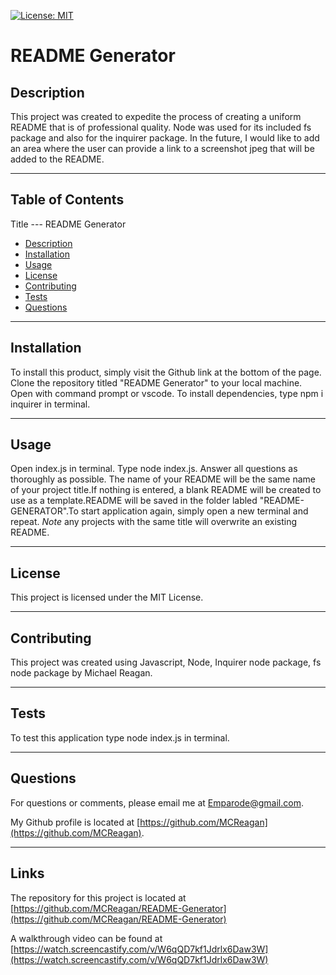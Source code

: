 
[![License: MIT](https://img.shields.io/badge/License-MIT-yellow.svg)](https://opensource.org/licenses/MIT)

# README Generator
     

## Description


This project was created to expedite the process of creating a uniform README that is of professional quality. Node was used for its included fs package and also for the inquirer package. In the future, I would like to add an area where the user can provide a link to a screenshot jpeg that will be added to the README.


---


## Table of Contents


Title --- README Generator
* [Description](#description)
* [Installation](#installation)
* [Usage](#usage)
* [License](#license)
* [Contributing](#contributing)
* [Tests](#tests)
* [Questions](#questions)


---


## Installation


To install this product, simply visit the Github link at the bottom of the page. Clone the repository titled "README Generator" to your local machine. Open with command prompt or vscode. To install dependencies, type npm i inquirer in terminal.


---


## Usage


Open index.js in terminal. Type node index.js. Answer all questions as thoroughly as possible. The name of your README will be the same name of your project title.If nothing is entered, a blank README will be created to use as a template.README will be saved in the folder labled "README-GENERATOR".To start application again, simply open a new terminal and repeat. *Note* any projects with the same title will overwrite an existing README.


---


## License


This project is licensed under the MIT License.


---


## Contributing


This project was created using Javascript, Node, Inquirer node package, fs node package by Michael Reagan.


---


## Tests


To test this application type node index.js in terminal.


---


## Questions


For questions or comments, please email me at Emparode@gmail.com.

My Github profile is located at [https://github.com/MCReagan](https://github.com/MCReagan).


---


## Links

The repository for this project is located at [https://github.com/MCReagan/README-Generator](https://github.com/MCReagan/README-Generator)

A walkthrough video can be found at [https://watch.screencastify.com/v/W6qQD7kf1Jdrlx6Daw3W](https://watch.screencastify.com/v/W6qQD7kf1Jdrlx6Daw3W)